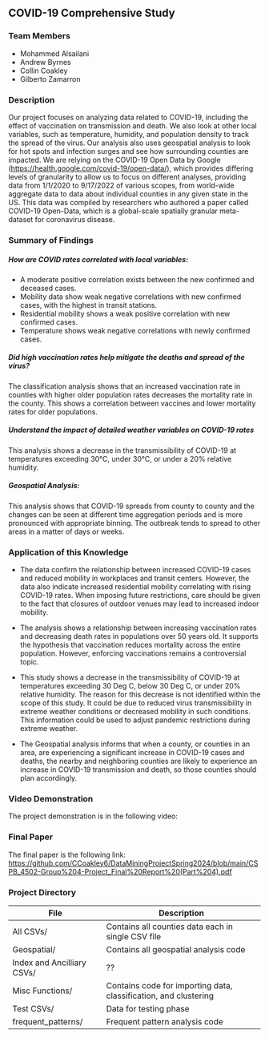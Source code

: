 ## COVID-19 Comprehensive Study

### Team Members

- Mohammed Alsailani
- Andrew Byrnes
- Collin Coakley
- Gilberto Zamarron


### Description
Our project focuses on analyzing data related to COVID-19, including the effect of vaccination on transmission and death. We also look at other local variables, such as temperature, humidity, and population density to track the spread of the virus. Our analysis also uses geospatial analysis to look for hot spots and infection surges and see how surrounding counties are impacted. We are relying on the COVID-19 Open Data by Google (https://health.google.com/covid-19/open-data/), which provides differing levels of granularity to allow us to focus on different analyses, providing data from 1/1/2020 to 9/17/2022 of various scopes, from world-wide aggregate data to data about individual counties in any given state in the US. This data was compiled by researchers who authored a paper called COVID-19 Open-Data, which is a global-scale spatially granular meta-dataset for coronavirus disease.


### Summary of Findings


##### How are COVID rates correlated with local variables:
- A moderate positive correlation exists between the new confirmed and deceased cases.
- Mobility data show weak negative correlations with new confirmed cases, with the highest in transit stations.
- Residential mobility shows a weak positive correlation with new confirmed cases.
- Temperature shows weak negative correlations with newly confirmed cases.

##### Did high vaccination rates help mitigate the deaths and spread of the virus?
The classification analysis shows that an increased vaccination rate in counties with higher older population rates decreases the mortality rate in the county. This shows a correlation between vaccines and lower mortality rates for older populations.


##### Understand the impact of detailed weather variables on COVID-19 rates
This analysis shows a decrease in the transmissibility of COVID-19 at temperatures exceeding 30°C, under 30°C, or under a 20% relative humidity.


##### Geospatial Analysis:
This analysis shows that COVID-19 spreads from county to county and the changes can be seen at different time aggregation periods and is more pronounced with appropriate binning. The outbreak tends to spread to other areas in a matter of days or weeks.


### Application of this Knowledge

- The data confirm the relationship between increased COVID-19 cases and reduced mobility in workplaces and transit centers. However, the data also indicate increased residential mobility correlating with rising COVID-19 rates. When imposing future restrictions, care should be given to the fact that closures of outdoor venues may lead to increased indoor mobility.

- The analysis shows a relationship between increasing vaccination rates and decreasing death rates in populations over 50 years old. It supports the hypothesis that vaccination reduces mortality across the entire population. However, enforcing vaccinations remains a controversial topic.

- This study shows a decrease in the transmissibility of COVID-19 at temperatures exceeding 30 Deg C, below 30 Deg C, or under 20% relative humidity. The reason for this decrease is not identified within the scope of this study. It could be due to reduced virus transmissibility in extreme weather conditions or decreased mobility in such conditions. This information could be used to adjust pandemic restrictions during extreme weather.

- The Geospatial analysis informs that when a county, or counties in an area, are experiencing a significant increase in COVID-19 cases and deaths, the nearby and neighboring counties are likely to experience an increase in COVID-19 transmission and death, so those counties should plan accordingly. 


### Video Demonstration 
The project demonstration is in the following video:


### Final Paper
The final paper is the following link: https://github.com/CCoakley6/DataMiningProjectSpring2024/blob/main/CSPB_4502-Group%204-Project_Final%20Report%20(Part%204).pdf


### Project Directory

| File | Description |
|---|---|
| All CSVs/     | Contains all counties data each in single CSV file |
| Geospatial/   | Contains all geospatial analysis code |
| Index and Ancilliary CSVs/   | ?? |
| Misc Functions/              | Contains code for importing data, classification, and clustering  |
|Test CSVs/            | Data for testing phase |
| frequent_patterns/              | Frequent pattern analysis code  |
